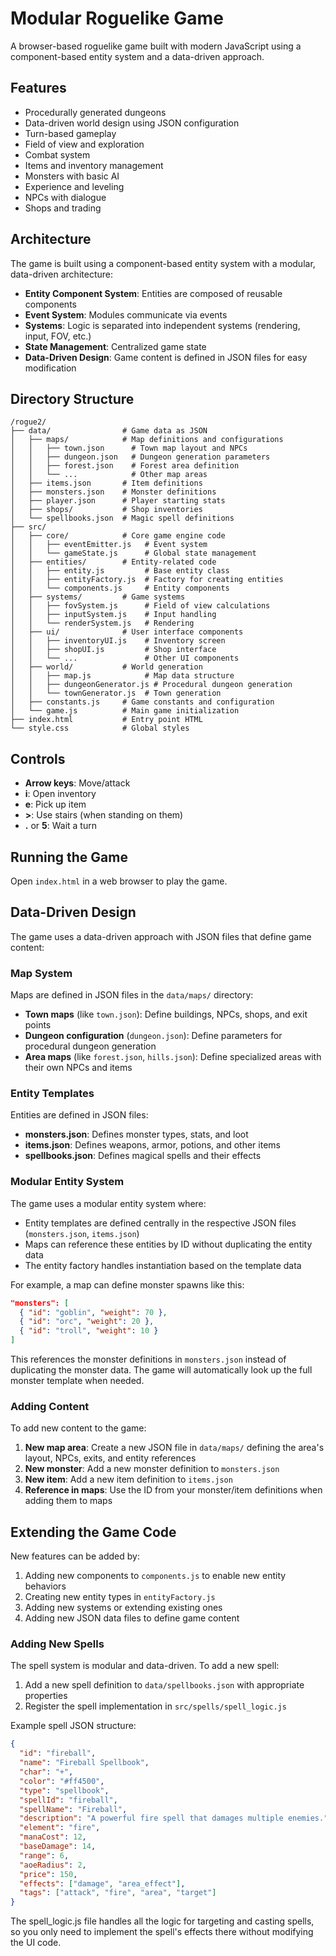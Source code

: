 # Modular Roguelike Game

A browser-based roguelike game built with modern JavaScript using a component-based entity system and a data-driven approach.

## Features

- Procedurally generated dungeons
- Data-driven world design using JSON configuration
- Turn-based gameplay
- Field of view and exploration
- Combat system
- Items and inventory management
- Monsters with basic AI
- Experience and leveling
- NPCs with dialogue
- Shops and trading

## Architecture

The game is built using a component-based entity system with a modular, data-driven architecture:

- **Entity Component System**: Entities are composed of reusable components
- **Event System**: Modules communicate via events
- **Systems**: Logic is separated into independent systems (rendering, input, FOV, etc.)
- **State Management**: Centralized game state
- **Data-Driven Design**: Game content is defined in JSON files for easy modification

## Directory Structure

```
/rogue2/
├── data/                # Game data as JSON
│   ├── maps/            # Map definitions and configurations  
│   │   ├── town.json      # Town map layout and NPCs
│   │   ├── dungeon.json   # Dungeon generation parameters
│   │   ├── forest.json    # Forest area definition
│   │   └── ...            # Other map areas
│   ├── items.json       # Item definitions
│   ├── monsters.json    # Monster definitions
│   ├── player.json      # Player starting stats
│   ├── shops/           # Shop inventories
│   └── spellbooks.json  # Magic spell definitions
├── src/
│   ├── core/            # Core game engine code
│   │   ├── eventEmitter.js   # Event system
│   │   └── gameState.js      # Global state management
│   ├── entities/        # Entity-related code
│   │   ├── entity.js         # Base entity class
│   │   ├── entityFactory.js  # Factory for creating entities
│   │   └── components.js     # Entity components
│   ├── systems/         # Game systems
│   │   ├── fovSystem.js      # Field of view calculations
│   │   ├── inputSystem.js    # Input handling
│   │   └── renderSystem.js   # Rendering
│   ├── ui/              # User interface components
│   │   ├── inventoryUI.js    # Inventory screen
│   │   ├── shopUI.js         # Shop interface
│   │   └── ...               # Other UI components
│   ├── world/           # World generation
│   │   ├── map.js            # Map data structure
│   │   ├── dungeonGenerator.js # Procedural dungeon generation
│   │   └── townGenerator.js  # Town generation
│   ├── constants.js     # Game constants and configuration
│   └── game.js          # Main game initialization
├── index.html           # Entry point HTML
└── style.css            # Global styles
```

## Controls

- **Arrow keys**: Move/attack
- **i**: Open inventory
- **e**: Pick up item
- **>**: Use stairs (when standing on them)
- **.** or **5**: Wait a turn

## Running the Game

Open `index.html` in a web browser to play the game.

## Data-Driven Design

The game uses a data-driven approach with JSON files that define game content:

### Map System

Maps are defined in JSON files in the `data/maps/` directory:

- **Town maps** (like `town.json`): Define buildings, NPCs, shops, and exit points
- **Dungeon configuration** (`dungeon.json`): Define parameters for procedural dungeon generation
- **Area maps** (like `forest.json`, `hills.json`): Define specialized areas with their own NPCs and items

### Entity Templates

Entities are defined in JSON files:

- **monsters.json**: Defines monster types, stats, and loot
- **items.json**: Defines weapons, armor, potions, and other items
- **spellbooks.json**: Defines magical spells and their effects

### Modular Entity System

The game uses a modular entity system where:

- Entity templates are defined centrally in the respective JSON files (`monsters.json`, `items.json`)
- Maps can reference these entities by ID without duplicating the entity data
- The entity factory handles instantiation based on the template data

For example, a map can define monster spawns like this:

```json
"monsters": [
  { "id": "goblin", "weight": 70 },
  { "id": "orc", "weight": 20 },
  { "id": "troll", "weight": 10 }
]
```

This references the monster definitions in `monsters.json` instead of duplicating the monster data. The game will automatically look up the full monster template when needed.

### Adding Content

To add new content to the game:

1. **New map area**: Create a new JSON file in `data/maps/` defining the area's layout, NPCs, exits, and entity references
2. **New monster**: Add a new monster definition to `monsters.json`
3. **New item**: Add a new item definition to `items.json`
4. **Reference in maps**: Use the ID from your monster/item definitions when adding them to maps

## Extending the Game Code

New features can be added by:

1. Adding new components to `components.js` to enable new entity behaviors
2. Creating new entity types in `entityFactory.js`
3. Adding new systems or extending existing ones
4. Adding new JSON data files to define game content

### Adding New Spells

The spell system is modular and data-driven. To add a new spell:

1. Add a new spell definition to `data/spellbooks.json` with appropriate properties
2. Register the spell implementation in `src/spells/spell_logic.js`

Example spell JSON structure:
```json
{
  "id": "fireball",
  "name": "Fireball Spellbook",
  "char": "+",
  "color": "#ff4500",
  "type": "spellbook",
  "spellId": "fireball",
  "spellName": "Fireball",
  "description": "A powerful fire spell that damages multiple enemies.",
  "element": "fire",
  "manaCost": 12,
  "baseDamage": 14,
  "range": 6,
  "aoeRadius": 2,
  "price": 150,
  "effects": ["damage", "area_effect"],
  "tags": ["attack", "fire", "area", "target"]
}
```

The spell_logic.js file handles all the logic for targeting and casting spells, so you only need to implement the spell's effects there without modifying the UI code.